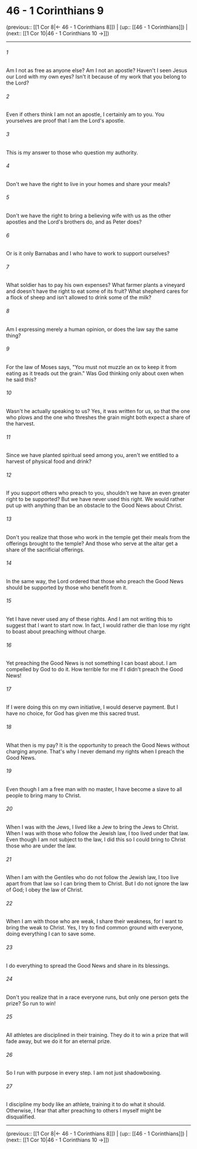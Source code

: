 # 46 - 1 Corinthians 9

(previous:: [[1 Cor 8|← 46 - 1 Corinthians 8]]) | (up:: [[46 - 1 Corinthians]]) | (next:: [[1 Cor 10|46 - 1 Corinthians 10 →]])

***


###### 1 
Am I not as free as anyone else? Am I not an apostle? Haven't I seen Jesus our Lord with my own eyes? Isn't it because of my work that you belong to the Lord? 

###### 2 
Even if others think I am not an apostle, I certainly am to you. You yourselves are proof that I am the Lord's apostle. 

###### 3 
This is my answer to those who question my authority. 

###### 4 
Don't we have the right to live in your homes and share your meals? 

###### 5 
Don't we have the right to bring a believing wife with us as the other apostles and the Lord's brothers do, and as Peter does? 

###### 6 
Or is it only Barnabas and I who have to work to support ourselves? 

###### 7 
What soldier has to pay his own expenses? What farmer plants a vineyard and doesn't have the right to eat some of its fruit? What shepherd cares for a flock of sheep and isn't allowed to drink some of the milk? 

###### 8 
Am I expressing merely a human opinion, or does the law say the same thing? 

###### 9 
For the law of Moses says, "You must not muzzle an ox to keep it from eating as it treads out the grain." Was God thinking only about oxen when he said this? 

###### 10 
Wasn't he actually speaking to us? Yes, it was written for us, so that the one who plows and the one who threshes the grain might both expect a share of the harvest. 

###### 11 
Since we have planted spiritual seed among you, aren't we entitled to a harvest of physical food and drink? 

###### 12 
If you support others who preach to you, shouldn't we have an even greater right to be supported? But we have never used this right. We would rather put up with anything than be an obstacle to the Good News about Christ. 

###### 13 
Don't you realize that those who work in the temple get their meals from the offerings brought to the temple? And those who serve at the altar get a share of the sacrificial offerings. 

###### 14 
In the same way, the Lord ordered that those who preach the Good News should be supported by those who benefit from it. 

###### 15 
Yet I have never used any of these rights. And I am not writing this to suggest that I want to start now. In fact, I would rather die than lose my right to boast about preaching without charge. 

###### 16 
Yet preaching the Good News is not something I can boast about. I am compelled by God to do it. How terrible for me if I didn't preach the Good News! 

###### 17 
If I were doing this on my own initiative, I would deserve payment. But I have no choice, for God has given me this sacred trust. 

###### 18 
What then is my pay? It is the opportunity to preach the Good News without charging anyone. That's why I never demand my rights when I preach the Good News. 

###### 19 
Even though I am a free man with no master, I have become a slave to all people to bring many to Christ. 

###### 20 
When I was with the Jews, I lived like a Jew to bring the Jews to Christ. When I was with those who follow the Jewish law, I too lived under that law. Even though I am not subject to the law, I did this so I could bring to Christ those who are under the law. 

###### 21 
When I am with the Gentiles who do not follow the Jewish law, I too live apart from that law so I can bring them to Christ. But I do not ignore the law of God; I obey the law of Christ. 

###### 22 
When I am with those who are weak, I share their weakness, for I want to bring the weak to Christ. Yes, I try to find common ground with everyone, doing everything I can to save some. 

###### 23 
I do everything to spread the Good News and share in its blessings. 

###### 24 
Don't you realize that in a race everyone runs, but only one person gets the prize? So run to win! 

###### 25 
All athletes are disciplined in their training. They do it to win a prize that will fade away, but we do it for an eternal prize. 

###### 26 
So I run with purpose in every step. I am not just shadowboxing. 

###### 27 
I discipline my body like an athlete, training it to do what it should. Otherwise, I fear that after preaching to others I myself might be disqualified.

***

(previous:: [[1 Cor 8|← 46 - 1 Corinthians 8]]) | (up:: [[46 - 1 Corinthians]]) | (next:: [[1 Cor 10|46 - 1 Corinthians 10 →]])
